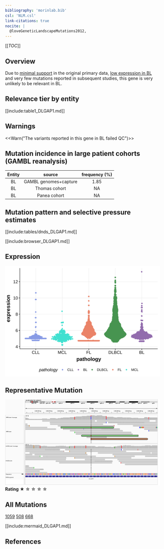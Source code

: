 ```yaml
---
bibliography: 'morinlab.bib'
csl: 'NLM.csl'
link-citations: true
nocite: |
  @loveGeneticLandscapeMutations2012, 
---
```

[[_TOC_]]

## Overview

Due to [minimal support](DLGAP1#representative-mutation) in the original primary data, [low expression in BL](DLGAP1#dlgap1-expression) and very few mutations reported in subsequent studies, this gene is very unlikely to be relevant in BL. 


## Relevance tier by entity

[[include:table1_DLGAP1.md]]

## Warnings

<<Warn("The variants reported in this gene in BL failed QC")>>

## Mutation incidence in large patient cohorts (GAMBL reanalysis)

|Entity|source               |frequency (%)|
|:------:|:---------------------:|:-------------:|
|BL    |GAMBL genomes+capture|1.85         |
|BL    |Thomas cohort        |  NA         |
|BL    |Panea cohort         |  NA         |

## Mutation pattern and selective pressure estimates

[[include:tables/dnds_DLGAP1.md]]




[[include:browser_DLGAP1.md]]

## Expression
![](images/gene_expression/DLGAP1_by_pathology.svg)
<!-- ORIGIN: loveGeneticLandscapeMutations2012 -->
<!-- BL: loveGeneticLandscapeMutations2012 -->

## Representative Mutation

![](primary/Love_DLGAP_chr18_3869854.png)
**Rating**
&starf; &star; &star; &star; &star;

## All Mutations

[1059](https://www.bcgsc.ca/downloads/morinlab/GAMBL/Love/1059_reports.html)
[508](https://www.bcgsc.ca/downloads/morinlab/GAMBL/Love/508_reports.html)
[668](https://www.bcgsc.ca/downloads/morinlab/GAMBL/Love/668_reports.html)

[[include:mermaid_DLGAP1.md]]

## References
